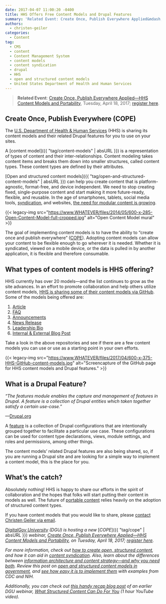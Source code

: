 ```yaml
---
date: 2017-04-07 11:00:20 -0400
title: HHS Offers Free Content Models and Drupal Features
summary: 'Related Event: Create Once, Publish Everywhere Applied&mdash;HHS Content Models and Portability, Tuesday, April 18, 2017; register here. Create Once, Publish Everywhere (COPE) The U.S. Department of Health & Human Services (HHS) is sharing its content models and their related Drupal features for you to use on your sites. A content model is a representation of types of content'
authors:
  - christen-geiler
categories:
  - Content
tag:
  - CMS
  - content
  - Content Management System
  - content models
  - content syndication
  - drupal
  - HHS
  - open and structured content models
  - United States Department of Health and Human Services
---
```


> **Related Event**: [Create Once, Publish Everywhere Applied—HHS Content Models and Portability](https://www.WHATEVER/event/create-once-publish-everywhere-applied-hhs-content-models-and-portability/), Tuesday, April 18, 2017; [register here](https://attendee.gotowebinar.com/register/6221497867021325313).

## Create Once, Publish Everywhere (COPE)

The [U.S. Department of Health & Human Services](https://www.hhs.gov/) (HHS) is sharing its content models and their related Drupal features for you to use on your sites.

A [content model]({{ "tag/content-models" | absURL }}) is a representation of types of content and their inter-relationships. Content modeling takes content items and breaks them down into smaller structures, called content types. These content types are defined by their attributes.

[Open and structured content models]({{ "tag/open-and-structured-content-models" | absURL }}) can help you create content that is platform-agnostic, format-free, and device independent. We need to stop creating fixed, single-purpose content and start making it more future-ready, flexible, and reusable. In the age of smartphones, tablets, social media tools, [syndication](https://www.WHATEVER/2016/02/04/does-content-syndication-work/), and websites, [the need for modular content is growing](https://www.WHATEVER/2015/08/24/the-content-corner-modular-design-and-structured-content/).

{{< legacy-img src="https://www.WHATEVER/files/2014/05/600-x-285-Open-Content-Model-full-cropped.jpg" alt="Open Content Model mural" >}}

The goal of implementing content models is to have the ability to “create once and publish everywhere” ([COPE](http://www.programmableweb.com/news/cope-create-once-publish-everywhere/2009/10/13)). Adopting content models can allow your content to be flexible enough to go wherever it is needed. Whether it is syndicated, viewed on a mobile device, or the data is pulled in by another application, it is flexible and therefore consumable.

## What types of content models is HHS offering?

HHS currently has over 20 models—and the list continues to grow as the site advances. In an effort to promote collaboration and help others utilize content models, [HHS is sharing some of their content models via GitHub](https://github.com/HHS). Some of the models being offered are:

  1. [Article](https://github.com/HHS/Structured-Content-Article)
  2. [FAQ](https://github.com/HHS/Structured-Content-FAQ)
  3. [Announcements](https://github.com/HHS/Structured-Content-Announcement)
  4. [News Release](https://github.com/HHS/Structured-Content-News-Release)
  5. [Leadership Bio](https://github.com/HHS/Structured-Content-Leadership-Bio)
  6. [Internal & External Blog Post](https://github.com/HHS/Structured-Content-Blog)

Take a look in the above repositories and see if there are a few content models you can use or use as a starting point in your own efforts.

{{< legacy-img src="https://www.WHATEVER/files/2017/04/600-x-375-HHS-GitHub-content-models.jpg" alt="Screencapture of the GitHub page for HHS content models and Drupal features." >}}

## What is a Drupal Feature?

_“The features module enables the capture and management of features in Drupal. A feature is a collection of Drupal entities which taken together satisfy a certain use-case.”_
  
—[Drupal.org](http://drupal.org/project/features)

A [feature](https://www.drupal.org/project/features) is a collection of Drupal configurations that are intentionally grouped together to facilitate a particular use case. These configurations can be used for content type declarations, views, module settings, and roles and permissions, among other things.

The content models’ related Drupal features are also being shared, so, if you are running a Drupal site and are looking for a simple way to implement a content model, this is the place for you.

## What’s the catch?

Absolutely nothing! HHS is happy to share our efforts in the spirit of collaboration and the hopes that folks will start putting their content in models as well. The future of [portable content](https://www.WHATEVER/2016/05/05/how-to-create-portable-content-with-structured-content-models/) relies heavily on the adoption of structured content types.

If you have content models that you would like to share, please [contact Christen Geiler via email](mailto:Christen.Geiler@hhs.gov).

[_DigitalGov University_](https://www.WHATEVER/digitalgov-university/) _(DGU) is hosting a new_ [_COPE_]({{ "tag/cope" | absURL }}) _webinar,_ [_Create Once, Publish Everywhere Applied—HHS Content Models and Portability_](https://www.WHATEVER/event/create-once-publish-everywhere-applied-hhs-content-models-and-portability/)_, on Tuesday, April 18, 2017;_ [_register here_](https://attendee.gotowebinar.com/register/6221497867021325313)_._

_For more information, check out_ [_how to create open, structured content_](https://www.WHATEVER/2013/07/29/how-to-create-open-structured-content/)_, and how it can aid in_ [_content syndication_](https://www.WHATEVER/2015/11/09/the-content-corner-structured-content-and-the-power-of-syndication/)_. Also, learn about the differences between_ [_information architecture and content strategy—and why you need both_](https://www.WHATEVER/2016/07/18/information-architecture-vs-content-strategy-and-why-you-need-both/)_. Review this post on_ [_open and structured content models in government_](https://www.WHATEVER/2014/05/05/government-open-and-structured-content-models-are-here/)_, and_ [_see how easy it is to implement them_](https://www.WHATEVER/2016/01/07/content-models-as-simple-as-pizza-pie/) _with examples from CDC and NIH._ 

_Additionally, you can check out_ [_this handy recap blog post_](https://www.WHATEVER/2014/06/09/what-structured-content-can-do-for-you-webinar-recap/) _of an earlier DGU webinar,_ [_What Structured Content Can Do For You_](https://www.youtube.com/watch?v=kG25vyQ5Jps) _(1 hour YouTube video)._